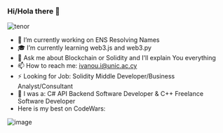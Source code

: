 ### Hi/Hola there 👋
![tenor](https://user-images.githubusercontent.com/85873435/154036621-76fe7bb6-fe25-433c-9881-680cea76237d.gif)

- 🎍 I’m currently working on ENS Resolving Names
- 🎓 I’m currently learning web3.js and web3.py
- 💬 Ask me about Blockchain or Solidity and I'll explain You everything
- 📫 How to reach me: ivanou.i@unic.ac.cy
- ⚡ Looking for Job: Solidity Middle Developer/Business Analyst/Consultant
- 🎃 I was a: C# API Backend Software Developer & C++ Freelance Software Developer
- Here is my best on CodeWars:

![image](https://user-images.githubusercontent.com/85873435/154036154-735ecb92-088a-4c5d-9dfe-10badae6f986.png)


